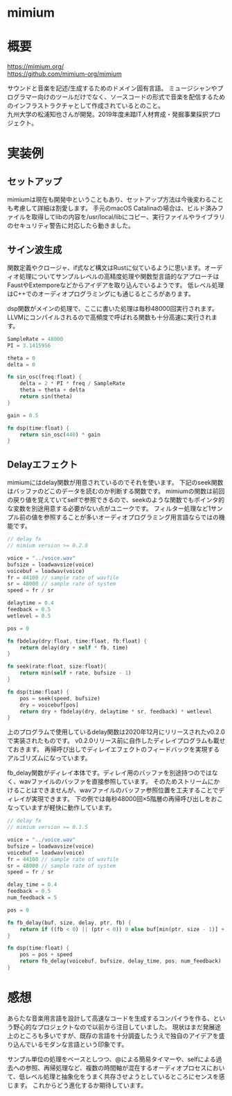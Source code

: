 mimium
===

# 概要

https://mimium.org/  
https://github.com/mimium-org/mimium

サウンドと音楽を記述/生成するためのドメイン固有言語。
ミュージシャンやプログラマー向けのツールだけでなく、ソースコードの形式で音楽を配信するためのインフラストラクチャとして作成されているとのこと。  
九州大学の松浦知也さんが開発。2019年度未踏IT人材育成・発掘事業採択プロジェクト。


# 実装例

## セットアップ

mimiumは現在も開発中ということもあり、セットアップ方法は今後変わることも考慮して詳細は割愛します。
手元のmacOS Catalinaの場合は、ビルド済みファイルを取得してlibの内容を/usr/local/libにコピー、実行ファイルやライブラリのセキュリティ警告に対応したら動きました。


## サイン波生成

関数定義やクロージャ、if式など構文はRustに似ているように思います。オーディオ処理についてサンプルレベルの高精度処理や関数型言語的なアプローチはFaustやExtemporeなどからアイデアを取り込んでいるようです。
低レベル処理はC++でのオーディオプログラミングにも通じるところがあります。

dsp関数がメインの処理で、ここに書いた処理は毎秒48000回実行されます。LLVMにコンパイルされるので高頻度で呼ばれる関数も十分高速に実行されます。

```Rust
SampleRate = 48000
PI = 3.1415956

theta = 0
delta = 0

fn sin_osc(freq:float) {
    delta = 2 * PI * freq / SampleRate
    theta = theta + delta
    return sin(theta)
}

gain = 0.5

fn dsp(time:float) {
    return sin_osc(440) * gain
}
```


## Delayエフェクト

mimiumにはdelay関数が用意されているのでそれを使います。
下記のseek関数はバッファのどこのデータを読むのか判断する関数です。
mimiumの関数は前回の戻り値を覚えていてselfで参照できるので、seekのような関数でもポインタ的な変数を別途用意する必要がない点がユニークです。
フィルター処理など1サンプル前の値を参照することが多いオーディオプログラミング用言語ならではの機能です。

```Rust
// delay fx
// mimium version >= 0.2.0

voice = "../voice.wav"
bufsize = loadwavsize(voice)
voicebuf = loadwav(voice)
fr = 44100 // sample rate of wavfile
sr = 48000 // sample rate of system
speed = fr / sr

delaytime = 0.4
feedback = 0.5
wetlevel = 0.5

pos = 0

fn fbdelay(dry:float, time:float, fb:float) {
    return delay(dry + self * fb, time) 
}

fn seek(rate:float, size:float){
    return min(self + rate, bufsize - 1)
}

fn dsp(time:float) {
    pos = seek(speed, bufsize)
    dry = voicebuf[pos]
    return dry + fbdelay(dry, delaytime * sr, feedback) * wetlevel
}

```

上のプログラムで使用しているdelay関数は2020年12月にリリースされたv0.2.0で実装されたものです。
v0.2.0リリース前に自作したディレイプログラムも載せておきます。
再帰呼び出しでディレイエフェクトのフィードバックを実現するアルゴリズムになっています。

fb_delay関数がディレイ本体です。ディレイ用のバッファを別途持つのではなく、wavファイルのバッファを直接参照しています。
そのためストリームにかけることはできませんが、wavファイルのバッファ参照位置を工夫することでディレイが実現できます。
下の例では毎秒48000回×5階層の再帰呼び出しをおこなっていますが軽快に動作しています。


```Rust
// delay fx
// mimium version >= 0.1.5

voice = "../voice.wav"
bufsize = loadwavsize(voice)
voicebuf = loadwav(voice)
fr = 44100 // sample rate of wavfile
sr = 48000 // sample rate of system
speed = fr / sr

delay_time = 0.4
feedback = 0.5
num_feedback = 5

pos = 0

fn fb_delay(buf, size, delay, ptr, fb) {
    return if ((fb < 0) || (ptr < 0)) 0 else buf[min(ptr, size - 1)] + fb_delay(buf, size, delay, ptr - delay * fr, fb - 1) * feedback
}

fn dsp(time:float) {
	pos = pos + speed
    return fb_delay(voicebuf, bufsize, delay_time, pos, num_feedback)
}
```

# 感想

あらたな音楽用言語を設計して高速なコードを生成するコンパイラを作る、という野心的なプロジェクトなので以前から注目していました。
現状はまだ発展途上のところも多いですが、既存の言語を十分調査したうえで独自のアイデアを盛り込んでいるモダンな言語という印象です。

サンプル単位の処理をベースとしつつ、@による簡易タイマーや、selfによる過去への参照、再帰処理など、複数の時間軸が混在するオーディオプロセスにおいて、低レベル処理と抽象化をうまく共存させようとしているところにセンスを感じます。
これからどう進化するか期待しています。

